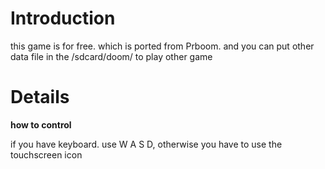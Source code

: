 # Introduction #

this game is for free. which is ported from Prboom. and you can put other data file in the /sdcard/doom/ to play other game


# Details #

**how to control**

if you have keyboard. use W A S D,
otherwise you have to use the touchscreen icon